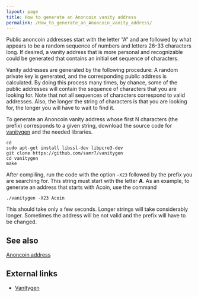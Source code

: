 ```yaml
---
layout: page
title: How to generate an Anoncoin vanity address
permalink: /How_to_generate_an_Anoncoin_vanity_address/
---
```


Public anoncoin addresses start with the letter “A” and are followed by what appears to be a random sequence of numbers and letters 26-33 characters long. If desired, a vanity address that is more personal and recognizable could be generated that contains an initial set sequence of characters.

Vanity addresses are generated by the following procedure: A random private key is generated, and the corresponding public address is calculated. By doing this process many times, by chance, some of the public addresses will contain the sequence of characters that you are looking for. Note that not all sequences of characters correspond to valid addresses. Also, the longer the string of characters is that you are looking for, the longer you will have to wait to find it.

To generate an Anoncoin vanity address whose first N characters (the prefix) corresponds to a given string, download the source code for [vanitygen](https://github.com/samr7/vanitygen) and the needed libraries.

```
cd
sudo apt-get install libssl-dev libpcre3-dev
git clone https://github.com/samr7/vanitygen
cd vanitygen
make
```

After compiling, run the code with the option `-X23` followed by the prefix you are searching for. This string must start with the letter **A**. As an example, to generate an address that starts with Acoin, use the command

```
./vanitygen -X23 Acoin
```

This should take only a few seconds. Longer strings will take considerably longer. Sometimes the address will be not valid and the prefix will have to be changed.

See also
--------

[Anoncoin address](/Anoncoin_address)

External links
--------------

-   [Vanitygen](https://github.com/samr7/vanitygen)
